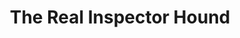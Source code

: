 ---
layout: productions
title: The Real Inspector Hound
year: 1988
image: 
image_credit: 
image_alt:
image_caption:
category: 
Theatre: Jacksonville Actors Theatre
cast:
  Inspector Hound: Michael Lipp
crew:
external_links:
---